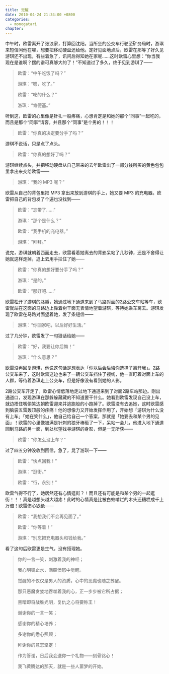 ```yaml
---
title: 觉醒
date: 2010-04-24 21:34:00 +0800
categories:
  - monogatari
chapter: 
---
```


中午时，欧雷离开了张浪家，打算回沈阳。当所坐的公交车行驶至矿务局时，游琪来短信问他在哪，想要把移动硬盘还给他。定好见面地点后，欧雷在那等了好久见游琪还不出现，有些着急了，讯问后得知她在家呢……这时欧雷心里想：“你当我现在是谁啊？摆的谱可真够大的了！”不知道过了多久，终于见到游琪了——

> 欧雷：“中午吃饭了吗？”
>
> 游琪：“嗯，吃了。”
>
> 欧雷：“吃的什么？”
>
> 游琪：“肯德基。”

听到这，欧雷的心里像是针扎一般疼痛，心想肯定是和她的那个“同事”一起吃的，而且是那个“同事”请客，并且那个“同事”是个男的！！！

> 欧雷：“你真的决定要分手了吗？”

游琪不说话，只是点了点头。

> 欧雷：“你真的想好了吗？”

游琪继续点头，并把移动硬盘从自己带来的去年欧雷出了一部分钱所买的黄色包包里拿出来交给欧雷——

> 游琪：“我的 MP3 呢？”

欧雷从自己的背包里把 MP3 拿出来放到游琪的手上，她又要 MP3 的充电器。欧雷把自己的背包发了个遍也没找到——

> 欧雷：“忘带了……”
>
> 游琪：“那个是什么？”
>
> 欧雷：“我手机的充电器。”
>
> 游琪：“拜拜。”

说完，游琪就朝着西面走去，欧雷看着她离去的背影呆站了几秒钟，还是不舍得让她就这样走掉，追上去用手拦住了她——

> 欧雷：“你真的想好要分手了吗？”
>
> 游琪：“是的。”
>
> 欧雷：“那好吧……”

欧雷松开了游琪的胳膊，她通过地下通道来到了马路对面的2路公交车站等车，欧雷就站在这面的马路边上靠着树干面无表情地望着游琪，等待她乘车离去。游琪发现了欧雷在马路对面望着她，发了条短信——

> 游琪：“你回家吧，以后好好生活。”

过了几分钟，欧雷发了一句狠话给她——

> 欧雷：“好，我要让你后悔！”
>
> 游琪：“什么意思？”

欧雷没再回复游琪，他说这句话是想表达「你以后会后悔你选择了离开我」。2路公交车来了，这时欧雷这边也来了一辆公交车挡住了视线，他一直盯着对面上车的人群，等待着游琪走上公交车，但是好像没有看到她的人影。

2路公交车开走了，欧雷心情低落地走过地下通道来到了对面2路车站那边。刚出通道口，发现游琪在那躲躲藏藏的不知道要干什么。她看到欧雷发现自己没上车，就边捂住嘴偷笑边朝欧雷迎来并逃跑般的小跑掉了。欧雷没有去追她，这时欧雷感到脑袋五雷轰顶般的疼痛！他的想像力又开始发挥作用了，开始想「游琪为什么没有上车」「她在笑什么」，他自己给自己一个答案，那就是「她要去和某个男的见面」！欧雷的心里像被满是针刺的狼牙棒砸了一下，呆站一会儿，他进入地下通道回到马路的另一面，到处张望找寻游琪的身影，但是一无所获——

> 欧雷：“你怎么没上车？”

过了四五分钟没收到回信，急了，晃了游琪一下——

> 欧雷：“快点回我！”
>
> 游琪：“逛街。”
>
> 欧雷：“行，永别！”

欧雷气得不行了，她居然还有心情逛街？！而且还有可能是和某个男的一起逛街！！！真是越想头越大越疼！此时的心情真是比被白蚁啃烂的木头还糟糕成千上万倍！欧雷伤心欲绝——

> 欧雷：“我想我们不会再见面了。”
>
> 欧雷：“你等着！”
>
> 游琪：“别忘把充电器头和钱给我。”

看了这句后欧雷更是生气，没有搭理她。

> 你的一言一笑，刺激着我的神经；
>
> 我心明镜止水，满腔愤怒中觉醒。
>
> 觉醒的不仅仅是男人的资质，心中的恶魔也随之苏醒。
>
> 那只恶魔贪婪地吞噬着我的心，正一步步被它所占据；
>
> 黑暗即将战胜光明，复仇之心将要称王！
>
>  
> 谢谢你的一言一笑；
>
> 感谢你的精心培养；
>
> 多谢你的悉心照顾；
>
> 拜谢你的意志坚定！
>
> 作为答谢，日后我会送你一个礼物——刻骨铭心！
>
> 
> 我飞黄腾达的那天，就是一些人噩梦的开始。
